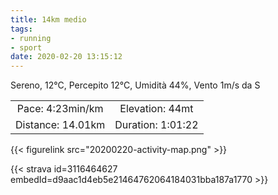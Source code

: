 ```yaml
---
title: 14km medio
tags:
- running
- sport
date: 2020-02-20 13:15:12
---
```

Sereno, 12°C, Percepito 12°C, Umidità 44%, Vento 1m/s da S

| | |
| :-: | :-: |
| Pace: 4:23min/km | Elevation: 44mt |
| Distance: 14.01km | Duration: 1:01:22 |



{{< figurelink src="20200220-activity-map.png" >}}


{{< strava id=3116464627 embedId=d9aac1d4eb5e21464762064184031bba187a1770 >}}
